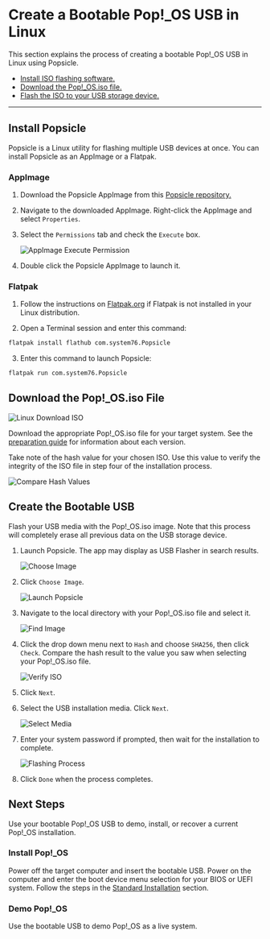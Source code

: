 # Create a Bootable Pop!_OS USB in Linux

This section explains the process of creating a bootable Pop!\_OS USB in Linux using Popsicle.

- [Install ISO flashing software.](/getting-started/create-bootable-media/bootable-usb-using-linux.html#install-popsicle)
- [Download the Pop!_OS.iso file.](/getting-started/create-bootable-media/bootable-usb-using-linux.html#download-the-pop_osiso-file)
- [Flash the ISO to your USB storage device.](/getting-started/create-bootable-media/bootable-usb-using-linux.html#create-the-bootable-usb)

---

## Install Popsicle

Popsicle is a Linux utility for flashing multiple USB devices at once. You can install Popsicle as an AppImage or a Flatpak.

### AppImage

1. Download the Popsicle AppImage from this [Popsicle repository.](https://github.com/pop-os/popsicle/releases/latest)

2. Navigate to the downloaded AppImage. Right-click the AppImage and select `Properties`.

3. Select the `Permissions` tab and check the `Execute` box.

    ![AppImage Execute Permission](/images/create-bootable-usb-linux/appimage-execute.png)

4. Double click the Popsicle AppImage to launch it.

### Flatpak

1. Follow the instructions on [Flatpak.org](https://flatpak.org/setup/) if Flatpak is not installed in your Linux distribution.

2. Open a Terminal session and enter this command: 

```bash
flatpak install flathub com.system76.Popsicle
```

3. Enter this command to launch Popsicle: 

```bash 
flatpak run com.system76.Popsicle
```

## Download the Pop!_OS.iso File

![Linux Download ISO](/images/create-bootable-usb-linux/using-linux-download-iso.png)

Download the appropriate Pop!_OS.iso file for your target system. See the [preparation guide](/getting-started/create-bootable-media/create-bootable-usb.html#choose-a-pop_os-image) for information about each version. 

Take note of the hash value for your chosen ISO. Use this value to verify the integrity of the ISO file in step four of the installation process.

![Compare Hash Values](/images/create-bootable-usb-linux/compare-hash-values.png)

## Create the Bootable USB

Flash your USB media with the Pop!_OS.iso image. Note that this process will completely erase all previous data on the USB storage device.

1. Launch Popsicle. The app may display as USB Flasher in search results.

    ![Choose Image](/images/create-bootable-usb-linux/launch-popsicle-app.png)

2. Click `Choose Image`.

    ![Launch Popsicle](/images/create-bootable-usb-linux/choose-image.png)

3. Navigate to the local directory with your Pop!_OS.iso file and select it.

    ![Find Image](/images/create-bootable-usb-linux/find-image.png)

4. Click the drop down menu next to `Hash` and choose `SHA256`, then click `Check`. Compare the hash result to the value you saw when selecting your Pop!\_OS.iso file.

    ![Verify ISO](/images/create-bootable-usb-linux/verify-iso.png)

4. Click `Next`. 

5. Select the USB installation media. Click `Next`.

    ![Select Media](/images/create-bootable-usb-linux/select-media.png)

6. Enter your system password if prompted, then wait for the installation to complete.

    ![Flashing Process](/images/create-bootable-usb-linux/flashing-process.png)

7. Click `Done` when the process completes. 

## Next Steps

Use your bootable Pop!_OS USB to demo, install, or recover a current Pop!_OS installation.

### Install Pop!_OS

Power off the target computer and insert the bootable USB. Power on the computer and enter the boot device menu selection for your BIOS or UEFI system. Follow the steps in the [Standard Installation](/getting-started/installation/installation.md) section.

### Demo Pop!_OS

Use the bootable USB to demo Pop!_OS as a live system.
<!--This chapter will be linked when completed-->
